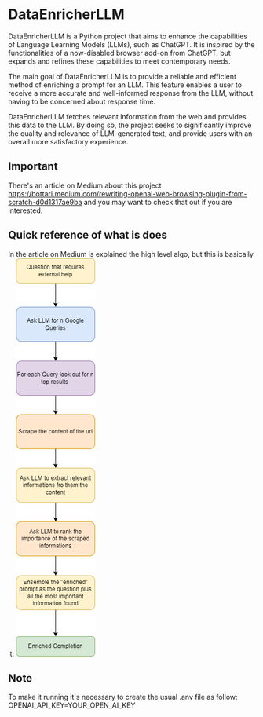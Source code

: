 # DataEnricherLLM
DataEnricherLLM is a Python project that aims to enhance the capabilities of Language Learning Models (LLMs), such as ChatGPT. It is inspired by the functionalities of a now-disabled browser add-on from ChatGPT, but expands and refines these capabilities to meet contemporary needs.

The main goal of DataEnricherLLM is to provide a reliable and efficient method of enriching a prompt for an LLM. This feature enables a user to receive a more accurate and well-informed response from the LLM, without having to be concerned about response time.

DataEnricherLLM fetches relevant information from the web and provides this data to the LLM. By doing so, the project seeks to significantly improve the quality and relevance of LLM-generated text, and provide users with an overall more satisfactory experience.

## Important
There's an article on Medium about this project https://bottari.medium.com/rewriting-openai-web-browsing-plugin-from-scratch-d0d1317ae9ba and you may want to check that out if you are interested.

## Quick reference of what is does
In the article on Medium is explained the high level algo, but this is basically it:
![Data Enricher Diagram](./docs/DataEnricher.drawio.png)

## Note
To make it running it's necessary to create the usual .anv file as follow:
OPENAI_API_KEY=YOUR_OPEN_AI_KEY